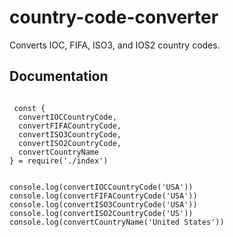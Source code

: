 # country-code-converter

Converts IOC, FIFA, ISO3, and IOS2 country codes.

## Documentation

```

 const {
  convertIOCCountryCode,
  convertFIFACountryCode,
  convertISO3CountryCode,
  convertISO2CountryCode,
  convertCountryName
} = require('./index')


console.log(convertIOCCountryCode('USA'))
console.log(convertFIFACountryCode('USA'))
console.log(convertISO3CountryCode('USA'))
console.log(convertISO2CountryCode('US'))
console.log(convertCountryName('United States'))

```

